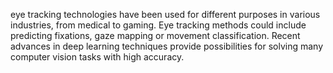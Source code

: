  eye tracking technologies have been used for different purposes in various industries, 
 from medical to gaming. Eye tracking methods could include predicting fixations, gaze 
 mapping or movement classification. Recent advances in deep learning techniques provide 
 possibilities for solving many computer vision tasks with high accuracy.
